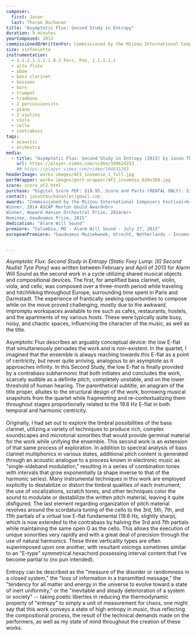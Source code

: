 ```yaml
---
composer:
  first: Jason
  last: Thorpe Buchanan
title: "Asymptotic Flux: Second Study in Entropy"
duration: 9 minutes
yearComposed: 2013
commissionedOrWrittenFor: Commissioned by the Mizzou International Composers Festival for Alarm Will Sound
size: sinfonietta
instrumentation:
  - 1.1.2.1-1.1.1.0-2 Perc, Pno, 1.1.1.1.1
  - alto flute
  - oboe
  - bass clarinet
  - bassoon
  - horn
  - trumpet
  - trombone
  - 2 percussionists
  - piano
  - 2 violins
  - viola
  - cello
  - contrabass
tags:
  - acoustic
  - orchestra
media:
  - title: "Asymptotic Flux: Second Study in Entropy (2013) by Jason Thorpe Buchanan"
    url: https://player.vimeo.com/video/109624253
    ## https://player.vimeo.com/video/204631263
headerImage: works-images/AF2_insomnio_1_full.jpg
portWrapper: works-images/port-wrapper/AF2_insomnio_620x360.jpg
score: score_af2.html
purchase: "Digital Score PDF: $19.95, Score and Parts (RENTAL ONLY): $149.95"
contact: jasontbuchanan[at]gmail.com
awards: "Commissioned by the Mizzou International Composers Festival<br>
Winner, 2014 ASCAP Morton Gould Award<br>
Winner, Howard Hanson Orchestral Prize, 2014<br>
Nominee, Gaudeamus Prize, 2015"
dedication: "Alarm Will Sound"
premiere: "Columbia, MO - Alarm Will Sound - July 27, 2013"
europeanPremiere: "Gaudeamus Muziekweek, Utrecht, Netherlands - Insomnio Ensemble - September 13, 2015"


---
```


*Asymptotic Flux: Second Study in Entropy (Static Foxy Lump: [II] Second Nudist Tyre Pony)* was written between February and April of 2013 for Alarm Will Sound as the second work in a cycle utilizing shared musical objects and compositional devices. The first, for amplified bass clarinet, violin, viola, and cello, was composed over a three-month period while traveling and hitchhiking throughout Europe, surrounding time spent in Paris and Darmstadt. The experience of frantically seeking opportunities to compose while on the move proved challenging, mostly due to the awkward, impromptu workspaces available to me such as cafes, restaurants, hostels, and the apartments of my various hosts. These were typically quite busy, noisy, and chaotic spaces, influencing the character of the music, as well as the title.<br><br>
Asymptotic Flux describes an arguably conceptual device: the low E-flat that simultaneously pervades the work and is non-existent. In the quartet, I imagined that the ensemble is always reaching towards this E-flat as a point of centricity, but never quite arriving, analogous to an asymptote as it approaches infinity. In this Second Study, the low E-flat is finally provided by a contrabass subharmonic that both initiates and concludes the work, scarcely audible as a definite pitch, completely unstable, and on the lower threshold of human hearing. The parenthetical subtitle, an anagram of the title proper, alludes to the structural design of the work, borrowing musical snapshots from the quartet while fragmenting and re-contextualizing them throughout stages proportionally related to the 19.6 Hz E-flat in both temporal and harmonic centricity.<br><br>
Originally, I had set out to explore the timbral possibilities of the bass clarinet, utilizing a variety of techniques to produce rich, complex soundscapes and microtonal sonorities that would provide germinal material for the work while unifying the ensemble. This second work is an extension of that same process of exploration. In addition to spectral analysis of bass clarinet multiphonics in various states, additional pitch content is generated through an acoustic analogue to a process known in electronic music as "single-sideband modulation," resulting in a series of combination tones with intervals that grow exponentially (a shape inverse to that of the harmonic series). Many instrumental techniques in this work are employed explicitly to destabilize or distort the timbral qualities of each instrument; the use of vocalizations, scratch tones, and other techniques color the sound to modulate or destabilize the written pitch material, leaving it quite disfigured.
The last element regarding organization of pitch material revolves around the scordatura tuning of the cello to the 3rd, 5th, 7th, and 11th partials of a virtual low E-flat fundamental (19.6 Hz, slightly sharp), which is now extended to the contrabass by halving the 3rd and 7th partials while maintaining the same open G as the cello. This allows the execution of unique sonorities very rapidly and with a great deal of precision through the use of natural harmonics. These three verticality types are often superimposed upon one another, with resultant voicings sometimes similar to an "E-type" symmetrical hexachord possessing interval content that I've become partial to (no pun intended). <br><br>
Entropy can be described as the "measure of the disorder or randomness in a closed system," the "loss of information in a transmitted message," the "tendency for all matter and energy in the universe to evolve toward a state of inert uniformity," or the "inevitable and steady deterioration of a system or society" -- taking poetic liberties in reducing the thermodynamic property of "entropy" to simply a unit of measurement for chaos, one might say that this work conveys a state of high entropy in music, thus reflecting the compositional process, the result of the technical demands made on the performers, as well as my state of mind throughout the creation of these works.

<!--
<iframe width="98%" height="20" scrolling="no" frameborder="no" src="https://w.soundcloud.com/player/?url=https%3A//api.soundcloud.com/tracks/115116389&amp;color=ff5500&amp;inverse=true&amp;auto_play=false&amp;show_user=false"></iframe>  </center>	-->
